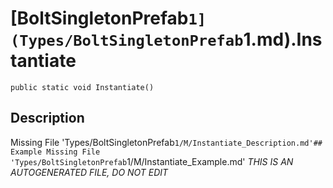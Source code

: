 # [BoltSingletonPrefab`1](Types/BoltSingletonPrefab`1.md).Instantiate
`public static void Instantiate()`
## Description
Missing File 'Types/BoltSingletonPrefab`1/M/Instantiate_Description.md'## Example
Missing File 'Types/BoltSingletonPrefab`1/M/Instantiate_Example.md'
*THIS IS AN AUTOGENERATED FILE, DO NOT EDIT*

